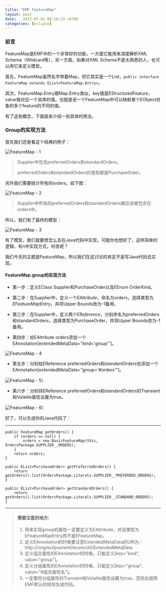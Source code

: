 ```yaml
---
title: "EMF FeatureMap"
layout: post
date:   2015-07-02 00:18:23 +0700
categories: [eclipse]
---
```


### 前言

FeatureMap是EMF中的一个非常好的功能，一方面它能用来深度解析XML Schema（Wildcard等），另一方面，如果对XML Schema不是太熟悉的人，也可以用它来定义模型。

首先，FeatureMap虽然名字带着Map，但它其实是一个List，`public interface FeatureMap extends EList<FeatureMap.Entry>`。

其次，FeatureMap.Entry跟Map.Entry类似，key值是EStructuredFeature，value值对应一个具体的值。也就是说一个FeatureMap中可以映射某个EObject对象的多个feature的不同的值。

有了这些概念，下面就来介绍一些具体的用法。

### Group的实现方法

首先我们还是看这个经典的例子：

![FeatureMap - 1 ]({{site.baseurl}}/images/2015-07-03-featuremap-1.gif)

> Supplier中包含preferredOrders和standardOrders。
>
> preferredOrders和standardOrders的类型都是PurchaseOrder。

另外我们需要统计所有的orders，如下图：

![FeatureMap - 2 ]({{site.baseurl}}/images/2015-07-03-featuremap-2.gif)

> Supplier中所有的preferredOrders和standardOrders都应该被包含在orders中。

所以，我们有了最终的模型：

![FeatureMap - 3 ]({{site.baseurl}}/images/2015-07-03-featuremap-3.gif)

有了模型，我们就要想怎么去在Java代码中实现，可能你也想好了，这样简单的逻辑，有n中实现方式，何苦呢？

我们今天的主题是FeatureMap，所以我们在这讨论的肯定不是写Java代码去实现。

#### FeatureMap.group的实现方法

* 第一步：定义EClass Supplier和PurchaseOrder以及EEnum OrderKind。

* 第二步：在Supplier中，定义一个*EAttribute*，命名为orders，选择类型为*EFeatureMapEntry*，并将Upper Bounds改为-1备用。

* 第三步：在Supplier中，定义两个*EReference*，分别命名为preferredOrders和standardOrders，选择类型为PurchaseOrder，并将Upper Bounds改为-1备用。

* 第四步：给EAttribute orders添加一个EAnnotation[extendedMetaData="kind='group'"]。

![FeatureMap - 4 ]({{site.baseurl}}/images/2015-07-03-featuremap-4.gif)   

* 第五步：分别给EReference preferredOrders和standardOrders也添加一个EAnnotation[extendedMetaData="group='#orders'"]。

![FeatureMap - 5 ]({{site.baseurl}}/images/2015-07-03-featuremap-5.gif)）

* 第六步：分别将EReference preferredOrders和standardOrders的Transient和Volatile属性设置为true。

![FeatureMap - 6 ]({{site.baseurl}}/images/2015-07-03-featuremap-6.gif)）

好了，可以生成你的Java代码了：

----------------------------
	public FeatureMap getOrders() {
		if (orders == null) {
			orders = new BasicFeatureMap(this, OrdersPackage.SUPPLIER__ORDERS);
		}
		return orders;
	}
	
	public EList<PurchaseOrder> getPreferredOrders() {
		return getOrders().list(OrdersPackage.Literals.SUPPLIER__PREFERRED_ORDERS);
	}

	public EList<PurchaseOrder> getStandardOrders() {
		return getOrders().list(OrdersPackage.Literals.SUPPLIER__STANDARD_ORDERS);
	}
----------------------------
>
> #### 需要注意的地方:
>   1. 用来实现group的属性一定要定义为EAttribute，并且类型为EFeatureMapEntry而不是EFeatureMap。
>   2. 定义EAnnotation的时候要注意ExtendedMetaData的URI为：http:///org/eclipse/emf/ecore/util/ExtendedMetaData
>   3. 定义组合属性的EAnnotation的时候，只能定义[key="kind", value="group"]。 
>   4. 定义分组属性的EAnnotation的时候，只能定义[key="group", value="#组合属性名"]。
>   5. 一定要将分组属性的Transient和Volatile属性设置为true，否则会按照EMF默认的规则生成代码。
>
